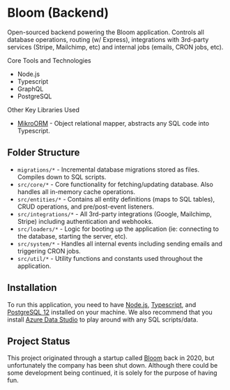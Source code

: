 # Bloom (Backend)

Open-sourced backend powering the Bloom application. Controls all database operations, routing (w/ Express), integrations with 3rd-party services (Stripe, Mailchimp, etc) and internal jobs (emails, CRON jobs, etc).

Core Tools and Technologies
- Node.js
- Typescript
- GraphQL
- PostgreSQL

Other Key Libraries Used
- [MikroORM](https://mikro-orm.io/) - Object relational mapper, abstracts any SQL code into Typescript.

## Folder Structure

- `migrations/*` - Incremental database migrations stored as files. Compiles down to SQL scripts.
- `src/core/*` - Core functionality for fetching/updating database. Also handles all in-memory cache operations.
- `src/entities/*` - Contains all entity definitions (maps to SQL tables), CRUD operations, and pre/post-event listeners.
- `src/integrations/*` - All 3rd-party integrations (Google, Mailchimp, Stripe) including authentication and webhooks.
- `src/loaders/*` - Logic for booting up the application (ie: connecting to the database, starting the server, etc).
- `src/system/*` - Handles all internal events including sending emails and triggering CRON jobs.
- `src/util/*` - Utility functions and constants used throughout the application.

## Installation

To run this application, you need to have [Node.js](https://nodejs.org/en/download), [Typescript](https://www.typescriptlang.org), and [PostgreSQL 12](https://www.postgresql.org/download) installed on your machine. We also recommend that you install [Azure Data Studio](https://docs.microsoft.com/en-us/sql/azure-data-studio/download-azure-data-studio?view=sql-server-ver15) to play around with any SQL scripts/data.

## Project Status

This project originated through a startup called [Bloom](http://onbloom.co/) back in 2020, but unfortunately the company has been shut down. Although there could be some development being continued, it is solely for the purpose of having fun.
